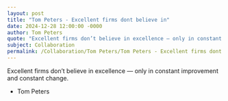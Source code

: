 ```yaml
---
layout: post
title: "Tom Peters - Excellent firms dont believe in"
date: 2024-12-28 12:00:00 -0000
author: Tom Peters
quote: "Excellent firms don’t believe in excellence — only in constant improvement and constant change."
subject: Collaboration
permalink: /Collaboration/Tom Peters/Tom Peters - Excellent firms dont believe in
---
```


Excellent firms don’t believe in excellence — only in constant improvement and constant change.

- Tom Peters
